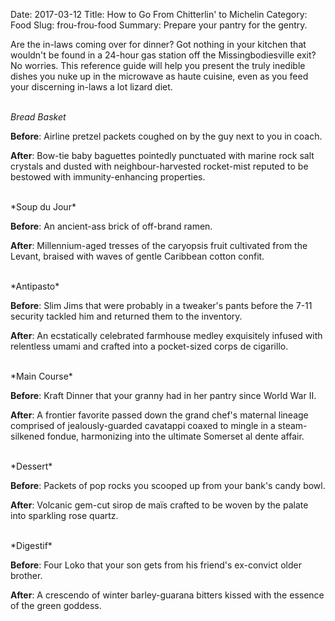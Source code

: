 Date: 2017-03-12
Title: How to Go From Chitterlin' to Michelin
Category: Food
Slug: frou-frou-food
Summary: Prepare your pantry for the gentry.

Are the in-laws coming over for dinner?  Got nothing in your kitchen that wouldn't be found in a 24-hour gas station off the Missingbodiesville exit?  No worries.  This reference guide will help you present the truly inedible dishes you nuke up in the microwave as haute cuisine, even as you feed your discerning in-laws a lot lizard diet.<br/><br/>    


*Bread Basket*    

**Before**: Airline pretzel packets coughed on by the guy next to you in coach.

**After**: Bow-tie baby baguettes pointedly punctuated with marine rock salt crystals and dusted with neighbour-harvested rocket-mist reputed to be bestowed with immunity-enhancing properties.

<br/>
*Soup du Jour*

**Before**:  An ancient-ass brick of off-brand ramen.

**After**: Millennium-aged tresses of the caryopsis fruit cultivated from the Levant, braised with waves of gentle Caribbean cotton confit.

<br/>
*Antipasto*

**Before**: Slim Jims that were probably in a tweaker's pants before the 7-11 security tackled him and returned them to the inventory.

**After**: An ecstatically celebrated farmhouse medley exquisitely infused with relentless umami and crafted into a pocket-sized corps de cigarillo.

<br/>
*Main Course*

**Before**: Kraft Dinner that your granny had in her pantry since World War II.

**After**: A frontier favorite passed down the grand chef's maternal lineage comprised of jealously-guarded cavatappi coaxed to mingle in a steam-silkened fondue, harmonizing into the ultimate Somerset al dente affair.

<br/>
*Dessert*

**Before**: Packets of pop rocks you scooped up from your bank's candy bowl.

**After**: Volcanic gem-cut sirop de maïs crafted to be woven by the palate into sparkling rose quartz.

<br/>
*Digestif*

**Before**: Four Loko that your son gets from his friend's ex-convict older brother.

**After**: A crescendo of winter barley-guarana bitters kissed with the essence of the green goddess.
